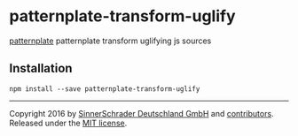 # patternplate-transform-uglify
[patternplate](/sinnerschrader/patternplate) patternplate transform uglifying js sources

## Installation
```shell
npm install --save patternplate-transform-uglify
```

---
Copyright 2016 by [SinnerSchrader Deutschland GmbH](https://github.com/sinnerschrader) and [contributors](./graphs/contributors). Released under the [MIT license]('./license.md').
